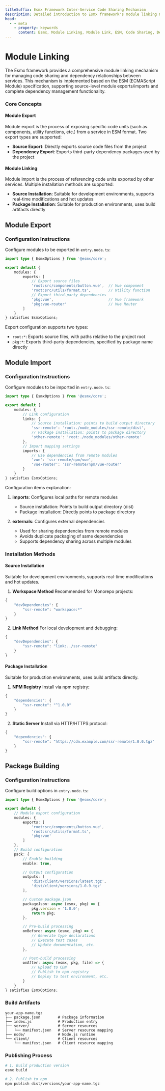 ```yaml
---
titleSuffix: Esmx Framework Inter-Service Code Sharing Mechanism
description: Detailed introduction to Esmx framework's module linking mechanism, including inter-service code sharing, dependency management, and ESM specification implementation, helping developers build efficient micro-frontend applications.
head:
  - - meta
    - property: keywords
      content: Esmx, Module Linking, Module Link, ESM, Code Sharing, Dependency Management, Micro-frontend
---
```


# Module Linking

The Esmx framework provides a comprehensive module linking mechanism for managing code sharing and dependency relationships between services. This mechanism is implemented based on the ESM (ECMAScript Module) specification, supporting source-level module exports/imports and complete dependency management functionality.

### Core Concepts

#### Module Export
Module export is the process of exposing specific code units (such as components, utility functions, etc.) from a service in ESM format. Two export types are supported:
- **Source Export**: Directly exports source code files from the project
- **Dependency Export**: Exports third-party dependency packages used by the project

#### Module Linking
Module import is the process of referencing code units exported by other services. Multiple installation methods are supported:
- **Source Installation**: Suitable for development environments, supports real-time modifications and hot updates
- **Package Installation**: Suitable for production environments, uses build artifacts directly

## Module Export

### Configuration Instructions

Configure modules to be exported in `entry.node.ts`:

```ts title="src/entry.node.ts"
import type { EsmxOptions } from '@esmx/core';

export default {
    modules: {
        exports: [
            // Export source files
            'root:src/components/button.vue',  // Vue component
            'root:src/utils/format.ts',        // Utility function
            // Export third-party dependencies
            'pkg:vue',                         // Vue framework
            'pkg:vue-router'                   // Vue Router
        ]
    }
} satisfies EsmxOptions;
```

Export configuration supports two types:
- `root:*`: Exports source files, with paths relative to the project root
- `pkg:*`: Exports third-party dependencies, specified by package name directly

## Module Import

### Configuration Instructions

Configure modules to be imported in `entry.node.ts`:

```ts title="src/entry.node.ts"
import type { EsmxOptions } from '@esmx/core';

export default {
    modules: {
        // Link configuration
        links: {
            // Source installation: points to build output directory
            'ssr-remote': 'root:./node_modules/ssr-remote/dist',
            // Package installation: points to package directory
            'other-remote': 'root:./node_modules/other-remote'
        },
        // Import mapping settings
        imports: {
            // Use dependencies from remote modules
            'vue': 'ssr-remote/npm/vue',
            'vue-router': 'ssr-remote/npm/vue-router'
        }
    }
} satisfies EsmxOptions;
```

Configuration items explanation:
1. **imports**: Configures local paths for remote modules
   - Source installation: Points to build output directory (dist)
   - Package installation: Directly points to package directory

2. **externals**: Configures external dependencies
   - Used for sharing dependencies from remote modules
   - Avoids duplicate packaging of same dependencies
   - Supports dependency sharing across multiple modules

### Installation Methods

#### Source Installation
Suitable for development environments, supports real-time modifications and hot updates.

1. **Workspace Method**
Recommended for Monorepo projects:
```ts title="package.json"
{
    "devDependencies": {
        "ssr-remote": "workspace:*"
    }
}
```

2. **Link Method**
For local development and debugging:
```ts title="package.json"
{
    "devDependencies": {
        "ssr-remote": "link:../ssr-remote"
    }
}
```

#### Package Installation
Suitable for production environments, uses build artifacts directly.

1. **NPM Registry**
Install via npm registry:
```ts title="package.json"
{
    "dependencies": {
        "ssr-remote": "^1.0.0"
    }
}
```

2. **Static Server**
Install via HTTP/HTTPS protocol:
```ts title="package.json"
{
    "dependencies": {
        "ssr-remote": "https://cdn.example.com/ssr-remote/1.0.0.tgz"
    }
}
```

## Package Building

### Configuration Instructions

Configure build options in `entry.node.ts`:

```ts title="src/entry.node.ts"
import type { EsmxOptions } from '@esmx/core';

export default {
    // Module export configuration
    modules: {
        exports: [
            'root:src/components/button.vue',
            'root:src/utils/format.ts',
            'pkg:vue'
        ]
    },
    // Build configuration
    pack: {
        // Enable building
        enable: true,

        // Output configuration
        outputs: [
            'dist/client/versions/latest.tgz',
            'dist/client/versions/1.0.0.tgz'
        ],

        // Custom package.json
        packageJson: async (esmx, pkg) => {
            pkg.version = '1.0.0';
            return pkg;
        },

        // Pre-build processing
        onBefore: async (esmx, pkg) => {
            // Generate type declarations
            // Execute test cases
            // Update documentation, etc.
        },

        // Post-build processing
        onAfter: async (esmx, pkg, file) => {
            // Upload to CDN
            // Publish to npm registry
            // Deploy to test environment, etc.
        }
    }
} satisfies EsmxOptions;
```

### Build Artifacts

```
your-app-name.tgz
├── package.json        # Package information
├── index.js            # Production entry
├── server/             # Server resources
│   └── manifest.json   # Server resource mapping
├── node/               # Node.js runtime
└── client/             # Client resources
    └── manifest.json   # Client resource mapping
```

### Publishing Process

```bash
# 1. Build production version
esmx build

# 2. Publish to npm
npm publish dist/versions/your-app-name.tgz
```
